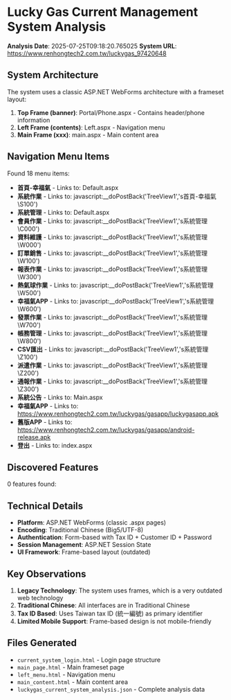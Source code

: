 # Lucky Gas Current Management System Analysis

**Analysis Date**: 2025-07-25T09:18:20.765025
**System URL**: https://www.renhongtech2.com.tw/luckygas_97420648

## System Architecture

The system uses a classic ASP.NET WebForms architecture with a frameset layout:

1. **Top Frame (banner)**: Portal/Phone.aspx - Contains header/phone information
2. **Left Frame (contents)**: Left.aspx - Navigation menu
3. **Main Frame (xxx)**: main.aspx - Main content area

## Navigation Menu Items

Found 18 menu items:

- **首頁-幸福氣** - Links to: Default.aspx
- **系統作業** - Links to: javascript:__doPostBack('TreeView1','s首頁-幸福氣\\S100')
- **系統管理** - Links to: Default.aspx
- **會員作業** - Links to: javascript:__doPostBack('TreeView1','s系統管理\\C000')
- **資料維護** - Links to: javascript:__doPostBack('TreeView1','s系統管理\\W000')
- **訂單銷售** - Links to: javascript:__doPostBack('TreeView1','s系統管理\\W100')
- **報表作業** - Links to: javascript:__doPostBack('TreeView1','s系統管理\\W300')
- **熱氣球作業** - Links to: javascript:__doPostBack('TreeView1','s系統管理\\W500')
- **幸福氣APP** - Links to: javascript:__doPostBack('TreeView1','s系統管理\\W600')
- **發票作業** - Links to: javascript:__doPostBack('TreeView1','s系統管理\\W700')
- **帳務管理** - Links to: javascript:__doPostBack('TreeView1','s系統管理\\W800')
- **CSV匯出** - Links to: javascript:__doPostBack('TreeView1','s系統管理\\Z100')
- **派遣作業** - Links to: javascript:__doPostBack('TreeView1','s系統管理\\Z200')
- **通報作業** - Links to: javascript:__doPostBack('TreeView1','s系統管理\\Z300')
- **系統公告** - Links to: Main.aspx
- **幸福氣APP** - Links to: https://www.renhongtech2.com.tw/luckygas/gasapp/luckygasapp.apk
- **舊版APP** - Links to: https://www.renhongtech2.com.tw/luckygas/gasapp/android-release.apk
- **登出** - Links to: index.aspx

## Discovered Features

0 features found:


## Technical Details

- **Platform**: ASP.NET WebForms (classic .aspx pages)
- **Encoding**: Traditional Chinese (Big5/UTF-8)
- **Authentication**: Form-based with Tax ID + Customer ID + Password
- **Session Management**: ASP.NET Session State
- **UI Framework**: Frame-based layout (outdated)

## Key Observations

1. **Legacy Technology**: The system uses frames, which is a very outdated web technology
2. **Traditional Chinese**: All interfaces are in Traditional Chinese
3. **Tax ID Based**: Uses Taiwan tax ID (統一編號) as primary identifier
4. **Limited Mobile Support**: Frame-based design is not mobile-friendly

## Files Generated

- `current_system_login.html` - Login page structure
- `main_page.html` - Main frameset page
- `left_menu.html` - Navigation menu
- `main_content.html` - Main content area
- `luckygas_current_system_analysis.json` - Complete analysis data
